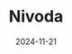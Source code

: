 ---  
layout: startup_page  
title: "Nivoda"  
id: "nivoda.com"  
permalink: "/nivodanivoda.com11212024/"  
website: "https://www.nivoda.com/"  
funding_round: "Growth Round"  
funding_amount: "$51M"  
investors: "Northzone, Avenir, Headline, Abstract Ventures, Canaan Partners"  
about: "Nivoda is a digital marketplace and supply chain for the diamond and gemstone industry, offering the largest collection of natural and laboratory-grown diamonds and gemstones globally. Its platform provides a transparent and efficient system for jewelers to source materials, streamlining purchasing and inventory management. This innovative approach is transforming the traditional, fragmented diamond trade."  
markets: "Diamonds, Gemstones, Jewelry, Logistics, Marketplace, Precious Metals, Supply Chain Management"  
hq: "London, England, United Kingdom"  
founded_year: "2017"  
linkedin: "https://www.linkedin.com/company/nivoda"  
twitter: "https://twitter.com/nivoda"  
instagram: ""  
facebook: "https://www.facebook.com/nivodanet"  
crunchbase: "https://www.crunchbase.com/organization/nivoda"  
pitchbook: "https://pitchbook.com/profiles/company/227008-36"  

date_display: "21-Nov-2024"  
date: "2024-11-21"

# SEO Optimization  
meta_title: "Nivoda - Growth Round Funding ($51M)"  
meta_description: "Nivoda, Nivoda is a digital marketplace and supply chain for the diamond and gemstone industry, offering the largest collection of natural and laboratory-grow..."  
meta_keywords: "Nivoda, Diamonds, Gemstones, Jewelry, Logistics, Marketplace, Precious Metals, Supply Chain Management, Growth Round funding"  
canonical_url: "https://startup.projectstartups.com/nivodanivoda.com11212024/"  
---